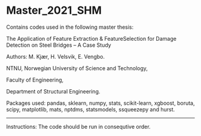 # Master_2021_SHM

Contains codes used in the following master thesis:

The Application of Feature Extraction & FeatureSelection for Damage Detection on Steel Bridges – A Case Study
 
Authors: M. Kjær, H. Velsvik, E. Vengbo.

NTNU,
Norwegian University of Science and Technology,

Faculty of Engineering,

Department of Structural Engineering.


Packages used:
pandas, sklearn, numpy, stats, scikit-learn, xgboost, boruta, scipy, matplotlib, mats, nptdms, statsmodels, ssqueezepy and hurst.

-----------
Instructions: The code should be run in consequtive order.
